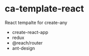 # ca-template-react

React tempalte for create-any

- create-react-app
- redux
- @reach/router
- ant-design
